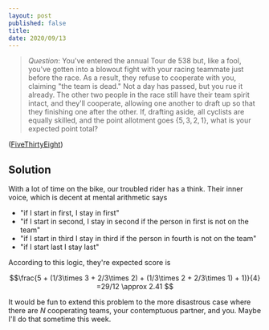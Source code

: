 ```yaml
---
layout: post
published: false
title: 
date: 2020/09/13
---
```


>*Question*: You've entered the annual Tour de 538 but, like a fool, you've gotten into a blowout fight with your racing teammate just before the race. As a result, they refuse to cooperate with you, claiming "the team is dead." Not a day has passed, but you rue it already. The other two people in the race still have their team spirit intact, and they'll cooperate, allowing one another to draft up so that they finishing one after the other. If, drafting aside, all cyclists are equally skilled, and the point allotment goes $\{5,3,2,1\},$ what is your expected point total? 

<!--more-->

([FiveThirtyEight](URL))

## Solution

With a lot of time on the bike, our troubled rider has a think. Their inner voice, which is decent at mental arithmetic says

- "if I start in first, I stay in first"
- "if I start in second, I stay in second if the person in first is not on the team"
- "if I start in third I stay in third if the person in fourth is not on the team"
- "if I start last I stay last"

According to this logic, they're expected score is 

$$\frac{5 + (1/3\times 3 + 2/3\times 2) + (1/3\times 2 + 2/3\times 1) + 1)}{4} =29/12 \approx 2.41 $$

It would be fun to extend this problem to the more disastrous case where there are $N$ cooperating teams, your contemptuous partner, and you. Maybe I'll do that sometime this week.

<br>
